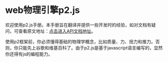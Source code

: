 # web物理引擎p2.js

欢迎使用p2.js手册。本手册旨在翻译并提供一些开发时的经验，如对文档有疑问，可查看原文地址：[点击进入API文档地址](http://schteppe.github.io/p2.js/docs)。

使用p2框架前，你必须懂得基础的物理学概念，比如质量、力、扭力和推力。否则，你只能先上谷歌和维基百科了。由于p2.js是基于javascript语言编写的，显然你还得有js的编程能力。

